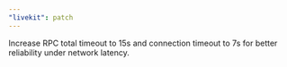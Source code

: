 ```yaml
---
"livekit": patch
---
```


Increase RPC total timeout to 15s and connection timeout to 7s for better reliability under network latency.
